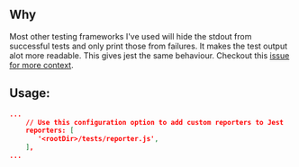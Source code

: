 ## Why

Most other testing frameworks I've used will hide the stdout from successful tests and only print those from failures. 
It makes the test output alot more readable. This gives jest the same behaviour. Checkout this [issue for more context](https://github.com/facebook/jest/issues/4156).


## Usage:

```json
...
	// Use this configuration option to add custom reporters to Jest
	reporters: [
	   '<rootDir>/tests/reporter.js',
	],
...
```
